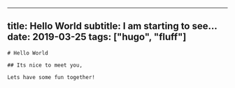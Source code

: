 
---
title: Hello World
subtitle: I am starting to see...
date: 2019-03-25
tags: ["hugo", "fluff"]
---

    # Hello World

    ## Its nice to meet you, 

    Lets have some fun together!